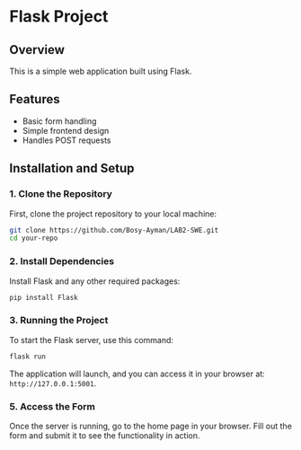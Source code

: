 
# Flask Project

## Overview
This is a simple web application built using Flask.

## Features
- Basic form handling
- Simple frontend design
- Handles POST requests

## Installation and Setup

### 1. Clone the Repository
First, clone the project repository to your local machine:
```bash
git clone https://github.com/Bosy-Ayman/LAB2-SWE.git
cd your-repo
```

### 2. Install Dependencies
Install Flask and any other required packages:
```bash
pip install Flask
```

### 3. Running the Project
To start the Flask server, use this command:
```bash
flask run
```
The application will launch, and you can access it in your browser at: `http://127.0.0.1:5001`.

### 5. Access the Form
Once the server is running, go to the home page in your browser. Fill out the form and submit it to see the functionality in action.
```
